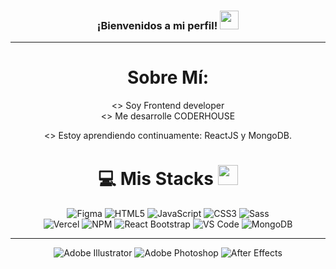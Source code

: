 <h3 align="center">
  ¡Bienvenidos a mi perfil! <img src="https://raw.githubusercontent.com/aemmadi/aemmadi/master/wave.gif" width="30px">
</h3>

---

<div align="center">

# Sobre Mí:
<> Soy Frontend developer
<br>
<> Me desarrolle CODERHOUSE
<br>

<> Estoy aprendiendo continuamente: ReactJS y MongoDB.

# 💻 Mis Stacks <img src="https://media2.giphy.com/media/QssGEmpkyEOhBCb7e1/giphy.gif?cid=ecf05e47a0n3gi1bfqntqmob8g9aid1oyj2wr3ds3mg700bl&rid=giphy.gif" width="32px">
![Figma](https://img.shields.io/badge/Figma-F24E1E.svg?style=for-the-badge&logo=figma&logoColor=white)
![HTML5](https://img.shields.io/badge/HTML5-%23E34F26.svg?style=for-the-badge&logo=html5&logoColor=white)
![JavaScript](https://img.shields.io/badge/JavaScript-F7DF1E.svg?style=for-the-badge&logo=javascript&logoColor=white)
![CSS3](https://img.shields.io/badge/CSS3-%231572B6.svg?style=for-the-badge&logo=css3&logoColor=white)
![Sass](https://img.shields.io/badge/Sass-CC6699.svg?style=for-the-badge&logo=sass&logoColor=white)
<br>
![Vercel](https://img.shields.io/badge/Vercel-%23000000.svg?style=for-the-badge&logo=vercel&logoColor=white)
![NPM](https://img.shields.io/badge/NPM-%23000000.svg?style=for-the-badge&logo=npm&logoColor=white)
![React Bootstrap](https://img.shields.io/badge/React_Bootstrap-61DAFB.svg?style=for-the-badge&logo=react&logoColor=white&labelColor=7952B3)
![VS Code](https://img.shields.io/badge/VS_Code-007ACC.svg?style=for-the-badge&logo=visual-studio-code&logoColor=white)
![MongoDB](https://img.shields.io/badge/MongoDB-%234ea94b.svg?style=for-the-badge&logo=mongodb&logoColor=white) <br>


---


![Adobe Illustrator](https://img.shields.io/badge/Adobe_Illustrator-%23FF9A00.svg?style=for-the-badge&logo=adobe-illustrator&logoColor=white)
![Adobe Photoshop](https://img.shields.io/badge/Adobe_Photoshop-%2331A8FF.svg?style=for-the-badge&logo=adobe-photoshop&logoColor=white)
![After Effects](https://img.shields.io/badge/After_Effects-9999FF.svg?style=for-the-badge&logo=adobe-after-effects&logoColor=white)

</div>
